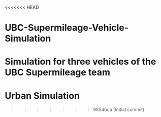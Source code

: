 <<<<<<< HEAD
# UBC-Supermileage-Vehicle-Simulation
Simulation for three vehicles of the UBC Supermileage team
=======
# Urban Simulation
>>>>>>> 9854bca (Initial commit)
